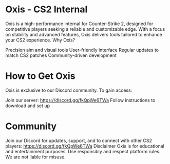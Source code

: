# Oxis - CS2 Internal
Oxis is a high-performance internal for Counter-Strike 2, designed for competitive players seeking a reliable and customizable edge. With a focus on stability and advanced features, Oxis delivers tools tailored to enhance your CS2 experience.
Why Oxis?

Precision aim and visual tools
User-friendly interface
Regular updates to match CS2 patches
Community-driven development

# How to Get Oxis
Oxis is exclusive to our Discord community. To gain access:

Join our server: https://discord.gg/fkQpWe6TWa
Follow instructions to download and set up


# Community
Join our Discord for updates, support, and to connect with other CS2 players: https://discord.gg/fkQpWe6TWa
Disclaimer
Oxis is for educational and entertainment purposes. Use responsibly and respect platform rules. We are not liable for misuse.
